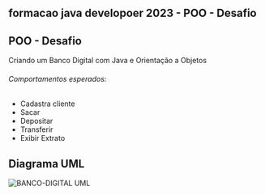 ## formacao java developoer 2023 - POO - Desafio

## POO - Desafio

Criando um Banco Digital com Java e Orientação a Objetos


###### Comportamentos esperados:
* Cadastra cliente 
* Sacar
* Depositar
* Transferir
* Exibir Extrato
  




## Diagrama UML
![BANCO-DIGITAL UML](https://github.com/Jean-Jr7/BANCO-DIGITAL/assets/147209318/168c9ccd-0828-4517-86a5-6e1d5cccc0e4)

